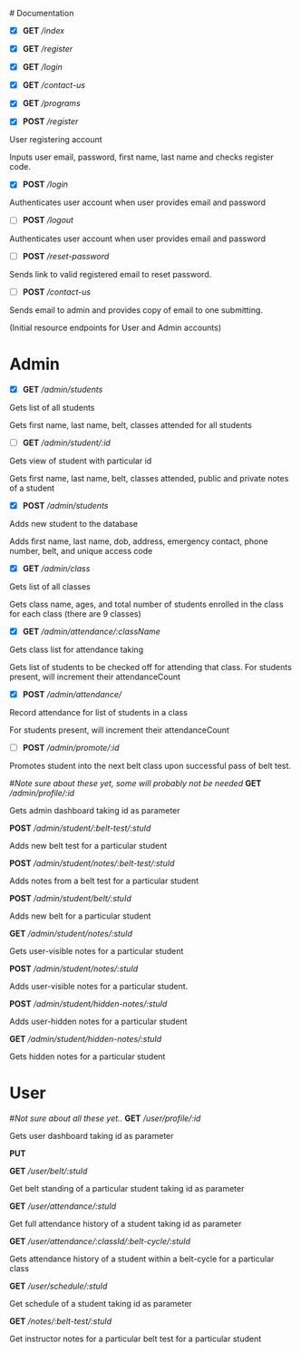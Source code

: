 ﻿
﻿# Documentation

- [x] **GET** */index*

- [x] **GET** */register*

- [x] **GET** */login*

- [x] **GET** */contact-us*

- [x] **GET** */programs*

- [x] **POST** */register*
<p>User registering account</p>
<p>Inputs user email, password, first name, last name and checks register code.</p>

- [x] **POST** */login*
<p>Authenticates user account when user provides email and password</p>

- [ ] **POST** */logout*
<p>Authenticates user account when user provides email and password</p>

- [ ] **POST** */reset-password*
<p>Sends link to valid registered email to reset password.</p>

- [ ] **POST** */contact-us*
<p>Sends email to admin and provides copy of email to one submitting.</p>


(Initial resource endpoints for User and Admin accounts)
# Admin
- [x] **GET** */admin/students*
<p>Gets list of all students</p>
<p>Gets first name, last name, belt, classes attended for all students</p>

- [ ] **GET** */admin/student/:id*
<p>Gets view of student with particular id</p>
<p>Gets first name, last name, belt, classes attended, public and private notes of a student</p>

 - [x] **POST** */admin/students*
<p>Adds new student to the database</p>
<p>Adds first name, last name, dob, address, emergency contact, phone number, belt,
and unique access code</p>

- [x] **GET** */admin/class*
<p>Gets list of all classes</p>
<p>Gets class name, ages, and total number of students enrolled in the class for each class (there are 9 classes)</p>

- [x] **GET** */admin/attendance/:className*
<p>Gets class list for attendance taking</p>
<p>Gets list of students to be checked off for attending that class. For students present,
will increment their attendanceCount</p>

- [x] **POST** */admin/attendance/*
<p>Record attendance for list of students in a class</p>
<p>For students present, will increment their attendanceCount</p>

- [ ] **POST** */admin/promote/:id*
<p>Promotes student into the next belt class upon successful pass of belt test.</p>






#*Note sure about these yet, some will probably not be needed*
**GET** */admin/profile/:id*
<p>Gets admin dashboard taking id as parameter</p>

**POST** */admin/student/:belt-test/:stuId*
<p>Adds new belt test for a particular student</p>

**POST** */admin/student/notes/:belt-test/:stuId*
<p>Adds notes from a belt test for a particular student</p>

**POST** */admin/student/belt/:stuId*
<p>Adds new belt for a particular student</p>

**GET** */admin/student/notes/:stuId*
<p>Gets user-visible notes for a particular student</p>

**POST** */admin/student/notes/:stuId*
<p>Adds user-visible notes for a particular student.</p>

**POST** */admin/student/hidden-notes/:stuId*
<p>Adds user-hidden notes for a particular student</p>

 **GET** */admin/student/hidden-notes/:stuId*
<p>Gets hidden notes for a particular student</p>



# User
#*Not sure about all these yet..*
**GET** */user/profile/:id*
<p>Gets user dashboard taking id as parameter</p>

**PUT**

**GET** */user/belt/:stuId*
<p>Get belt standing of a particular student taking id as parameter</p>

**GET** */user/attendance/:stuId*
<p>Get full attendance history of a student taking id as parameter</p>

**GET** */user/attendance/:classId/:belt-cycle/:stuId*
<p>Gets attendance history of a student within a belt-cycle for a particular class</p>

**GET** */user/schedule/:stuId*
<p>Get schedule of a student taking id as parameter</p>

**GET** */notes/:belt-test/:stuId*
<p>Get instructor notes for a particular belt test for a particular student</p>
